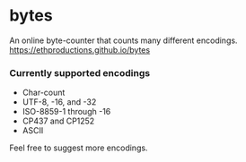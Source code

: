 # bytes
An online byte-counter that counts many different encodings. https://ethproductions.github.io/bytes

### Currently supported encodings

- Char-count
- UTF-8, -16, and -32
- ISO-8859-1 through -16
- CP437 and CP1252
- ASCII

Feel free to suggest more encodings.

